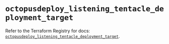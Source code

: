 # `octopusdeploy_listening_tentacle_deployment_target`

Refer to the Terraform Registry for docs: [`octopusdeploy_listening_tentacle_deployment_target`](https://registry.terraform.io/providers/octopusdeploylabs/octopusdeploy/0.43.2/docs/resources/listening_tentacle_deployment_target).
